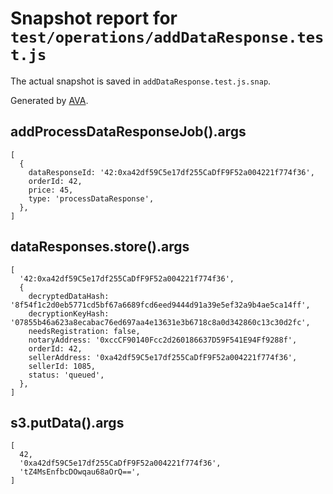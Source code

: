 # Snapshot report for `test/operations/addDataResponse.test.js`

The actual snapshot is saved in `addDataResponse.test.js.snap`.

Generated by [AVA](https://ava.li).

## addProcessDataResponseJob().args

    [
      {
        dataResponseId: '42:0xa42df59C5e17df255CaDfF9F52a004221f774f36',
        orderId: 42,
        price: 45,
        type: 'processDataResponse',
      },
    ]

## dataResponses.store().args

    [
      '42:0xa42df59C5e17df255CaDfF9F52a004221f774f36',
      {
        decryptedDataHash: '8f54f1c2d0eb5771cd5bf67a6689fcd6eed9444d91a39e5ef32a9b4ae5ca14ff',
        decryptionKeyHash: '07855b46a623a8ecabac76ed697aa4e13631e3b6718c8a0d342860c13c30d2fc',
        needsRegistration: false,
        notaryAddress: '0xccCF90140Fcc2d260186637D59F541E94Ff9288f',
        orderId: 42,
        sellerAddress: '0xa42df59C5e17df255CaDfF9F52a004221f774f36',
        sellerId: 1085,
        status: 'queued',
      },
    ]

## s3.putData().args

    [
      42,
      '0xa42df59C5e17df255CaDfF9F52a004221f774f36',
      'tZ4MsEnfbcDOwqau68aOrQ==',
    ]
